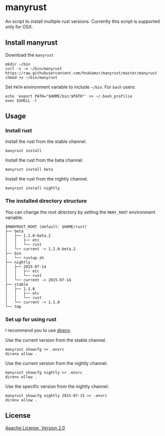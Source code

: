 manyrust
========

An script to install multiple rust versions.
Currently this script is supported only for OSX.

## Install manyrust

Download the `manyrust`

```
mkdir ~/bin
curl -s -o ~/bin/manyrust https://raw.githubusercontent.com/hnakamur/manyrust/master/manyrust
chmod +x ~/bin/manyrust
```

Set `PATH` environment variable to include `~/bin`.
For `bash` users:

```
echo 'export PATH="$HOME/bin:$PATH"' >> ~/.bash_profilie
exec $SHELL -l
```

## Usage

### Install rust

Install the rust from the stable channel.

```
manyrust install
```

Install the rust from the beta channel.

```
manyrust install beta
```

Install the rust from the nightly channel.

```
manyrust install nightly
```

### The installed directory structure

You can change the root directory by setting the `MANY_ROOT` environment variable.

```
$MANYRUST_ROOT (default: $HOME/rust)
├── beta
│   ├── 1.2.0-beta.2
│   │   ├── etc
│   │   └── rust
│   └── current -> 1.2.0-beta.2
├── bin
│   └── rustup.sh
├── nightly
│   ├── 2015-07-14
│   │   ├── etc
│   │   └── rust
│   └── current -> 2015-07-14
├── stable
│   ├── 1.1.0
│   │   ├── etc
│   │   └── rust
│   └── current -> 1.1.0
└── tmp
```


### Set up for using rust

I recommend you to use [direnv]( https://github.com/direnv/direnv ).

Use the current version from the stable channel.

```
manyrust showcfg >> .envrc
direnv allow .
```

Use the current version from the nightly channel.

```
manyrust showcfg nightly >> .envrc
direnv allow .
```

Use the specific version from the nightly channel.

```
manyrust showcfg nightly 2015-07-15 >> .envrc
direnv allow .
```


## License
[Apache License, Version 2.0](http://opensource.org/licenses/Apache-2.0)
